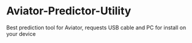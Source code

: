# Aviator-Predictor-Utility
Best prediction tool for Aviator, requests USB cable and PC for install on your device
